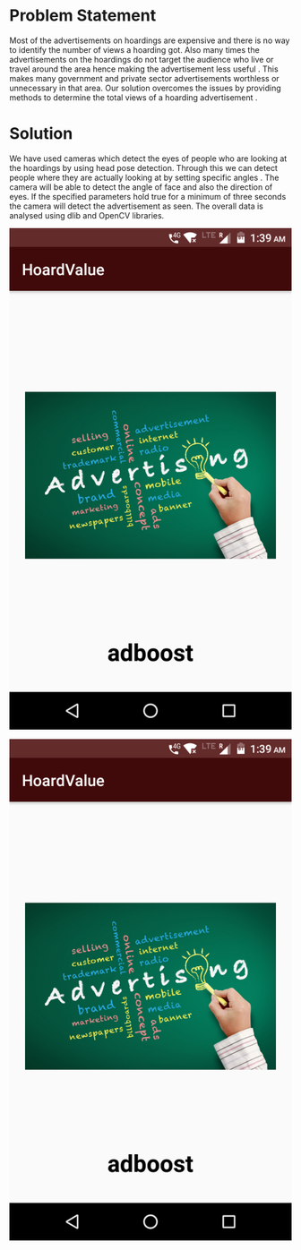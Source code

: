 # Problem Statement

Most of the advertisements on hoardings are expensive and there is no way to identify the number of views a hoarding got. Also many times the advertisements on the hoardings do not target the audience who live or travel around the area hence making the advertisement less useful . This makes many government and private sector advertisements worthless or unnecessary in that area. Our solution overcomes the issues by providing methods to determine the total views of a hoarding advertisement .

# Solution
We have used cameras which detect the eyes of people who are looking at the hoardings by using head pose detection. Through this  we can detect people where they are actually looking at by setting specific angles . The camera will be able to detect the angle of face and also the direction of eyes. If the specified parameters hold true for a minimum of three seconds the camera will detect the advertisement as seen. The overall data is analysed using  dlib and OpenCV libraries.

![Screenshot](a.png)

![img](a.png)
